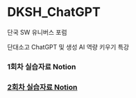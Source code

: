 # DKSH_ChatGPT
단국 SW 유니버스 포럼

단대소고 ChatGPT 및 생성 AI 역량 키우기 특강

### 1회차 실습자료 Notion

### [2회차 실습자료 Notion](https://coherent-ox-b9a.notion.site/2-dfc2b33cb3d548a79e352a7d97a7b276?pvs=4)
